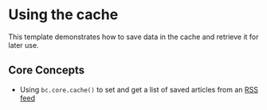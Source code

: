 # Using the cache

This template demonstrates how to save data in the cache and retrieve it
for later use.

## Core Concepts

* Using `bc.core.cache()` to set and get a list of saved articles from 
an [RSS feed][1]

[1]: http://news.google.com/news?pz=1&cf=all&ned=us&hl=en&output=rss